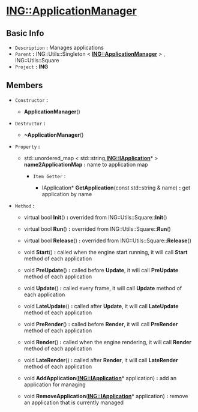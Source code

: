 
# [**ING::ApplicationManager**](./..//ING/ApplicationManager.md) #
                
## **Basic Info** ##
- `Description` **:** Manages applications
- `Parent` **:** ING::Utils::Singleton < [**ING::ApplicationManager**](./..//ING/ApplicationManager.md) > , ING::Utils::Square
- `Project` **:** **ING**
                    
## **Members** ##
                            
- `Constructor` **:**
                    
    + **ApplicationManager**() 
                        
                            
- `Destructor` **:**
                
    + **~ApplicationManager**() 
                    
                
- `Property` **:**
    
                
    + std::unordered_map < std::string,[**ING::IApplication**](./..//ING/IApplication.md)* >  **name2ApplicationMap**  **:** name to application map
        
                    
        + `Item Getter` :
                                            
                                
            + IApplication* **GetApplication**(const std::string & name)  **:** get application by name
                                    
                                
- `Method` **:**
    
                
    + virtual bool **Init**()  **:** overrided from ING::Utils::Square::**Init**()
                        
                    
    + virtual bool **Run**()  **:** overrided from ING::Utils::Square::**Run**()
                        
                    
    + virtual bool **Release**()  **:** overrided from ING::Utils::Square::**Release**()
                        
                    
    + void **Start**()  **:** called when the engine start running, it will call **Start** method of each application
                        
                    
    + void **PreUpdate**()  **:** called before **Update**, it will call **PreUpdate** method of each application
                        
                    
    + void **Update**()  **:** called every frame, it will call **Update** method of each application
                        
                    
    + void **LateUpdate**()  **:** called after **Update**, it will call **LateUpdate** method of each application
                        
                    
    + void **PreRender**()  **:** called before **Render**, it will call **PreRender** method of each application
                        
                    
    + void **Render**()  **:** called when the engine rendering, it will call **Render** method of each application
                        
                    
    + void **LateRender**()  **:** called after **Render**, it will call **LateRender** method of each application
                        
                    
    + void **AddApplication**([**ING::IApplication**](./..//ING/IApplication.md)* application)  **:** add an application for managing
                        
                    
    + void **RemoveApplication**([**ING::IApplication**](./..//ING/IApplication.md)* application)  **:** remove an application that is currently managed
                        
                    
